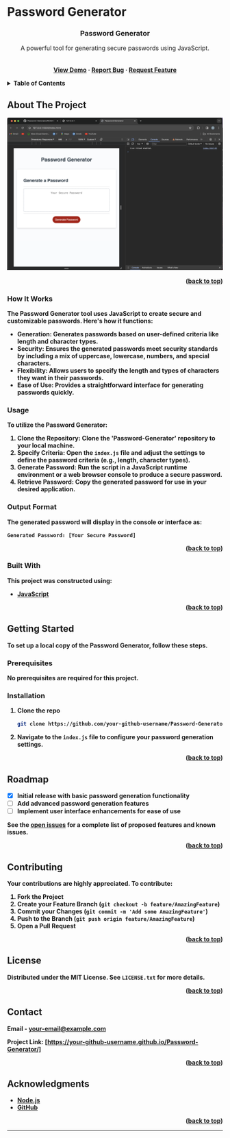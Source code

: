 # Password Generator

<a name="readme-top"></a>

  <h3 align="center">Password Generator</h3>

  <p align="center">
    A powerful tool for generating secure passwords using JavaScript.
    <br />
    <a href="https://github.com/your-github-username/Password-Generator"><strong>
    <br />
    <br />
    <a href="https://your-github-username.github.io/Password-Generator/">View Demo</a>
    ·
    <a href="https://github.com/your-github-username/Password-Generator/issues">Report Bug</a>
    ·
    <a href="https://github.com/your-github-username/Password-Generator/issues">Request Feature</a>
  </p>
</div>

<!-- TABLE OF CONTENTS -->
<details>
  <summary>Table of Contents</summary>
  <ol>
    <li><a href="#about-the-project">About The Project</a></li>
    <li><a href="#how-it-works">How It Works</a></li>
    <li><a href="#usage">Usage</a></li>
    <li><a href="#output-format">Output Format</a></li>
    <li><a href="#built-with">Built With</a></li>
    <li><a href="#getting-started">Getting Started</a></li>
    <li><a href="#roadmap">Roadmap</a></li>
    <li><a href="#contributing">Contributing</a></li>
    <li><a href="#license">License</a></li>
    <li><a href="#contact">Contact</a></li>
    <li><a href="#acknowledgments">Acknowledgments</a></li>
  </ol>
</details>

<!-- ABOUT THE PROJECT -->
## About The Project

![Project Screenshot](Password-Generator.png)

<p align="right">(<a href="#readme-top">back to top</a>)</p>

### How It Works

The Password Generator tool uses JavaScript to create secure and customizable passwords. Here's how it functions:

- **Generation**: Generates passwords based on user-defined criteria like length and character types.
- **Security**: Ensures the generated passwords meet security standards by including a mix of uppercase, lowercase, numbers, and special characters.
- **Flexibility**: Allows users to specify the length and types of characters they want in their passwords.
- **Ease of Use**: Provides a straightforward interface for generating passwords quickly.

### Usage

To utilize the Password Generator:

1. **Clone the Repository**: Clone the 'Password-Generator' repository to your local machine.
2. **Specify Criteria**: Open the `index.js` file and adjust the settings to define the password criteria (e.g., length, character types).
3. **Generate Password**: Run the script in a JavaScript runtime environment or a web browser console to produce a secure password.
4. **Retrieve Password**: Copy the generated password for use in your desired application.

### Output Format

The generated password will display in the console or interface as:

```
Generated Password: [Your Secure Password]
```

<p align="right">(<a href="#readme-top">back to top</a>)</p>

### Built With

This project was constructed using:

* [JavaScript](https://www.javascript.com)

<p align="right">(<a href="#readme-top">back to top</a>)</p>

<!-- GETTING STARTED -->
## Getting Started

To set up a local copy of the Password Generator, follow these steps.

### Prerequisites

No prerequisites are required for this project.

### Installation

1. Clone the repo
   ```sh
   git clone https://github.com/your-github-username/Password-Generator.git
   ```
2. Navigate to the `index.js` file to configure your password generation settings.

<p align="right">(<a href="#readme-top">back to top</a>)</p>

<!-- ROADMAP -->
## Roadmap

- [x] Initial release with basic password generation functionality
- [ ] Add advanced password generation features
- [ ] Implement user interface enhancements for ease of use

See the [open issues](https://github.com/your-github-username/Password-Generator/issues) for a complete list of proposed features and known issues.

<p align="right">(<a href="#readme-top">back to top</a>)</p>

<!-- CONTRIBUTING -->
## Contributing

Your contributions are highly appreciated. To contribute:

1. Fork the Project
2. Create your Feature Branch (`git checkout -b feature/AmazingFeature`)
3. Commit your Changes (`git commit -m 'Add some AmazingFeature'`)
4. Push to the Branch (`git push origin feature/AmazingFeature`)
5. Open a Pull Request

<p align="right">(<a href="#readme-top">back to top</a>)</p>

<!-- LICENSE -->
## License

Distributed under the MIT License. See `LICENSE.txt` for more details.

<p align="right">(<a href="#readme-top">back to top</a>)</p>

<!-- CONTACT -->
## Contact

Email - your-email@example.com

Project Link: [https://your-github-username.github.io/Password-Generator/]

<p align="right">(<a href="#readme-top">back to top</a>)</p>

<!-- ACKNOWLEDGMENTS -->
## Acknowledgments

* [Node.js](https://nodejs.org/)
* [GitHub](https://github.com/)

<p align="right">(<a href="#readme-top">back to top</a>)</p>

--- 
